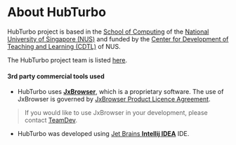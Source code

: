 # About HubTurbo

HubTurbo project is based in the [School of Computing](http://www.comp.nus.edu.sg) of the [National University of Singapore (NUS)](http://www.nus.edu.sg) 
and funded by the [Center for Development of Teaching and Learning (CDTL)](http://www.cdtl.nus.edu.sg/) of NUS.

The HubTurbo project team is listed [here](team.md).

#### 3rd party commercial tools used

* HubTurbo uses [**JxBrowser**](http://www.teamdev.com/jxbrowser), which is a proprietary software. The use of JxBrowser is governed by [JxBrowser Product Licence Agreement](http://www.teamdev.com/jxbrowser-licence-agreement). 

> If you would like to use JxBrowser in your development, please contact [TeamDev](https://goo.gl/VjG1Fn).

* HubTurbo was developed using [Jet Brains **Intellij IDEA**](https://www.jetbrains.com/idea/) IDE.
